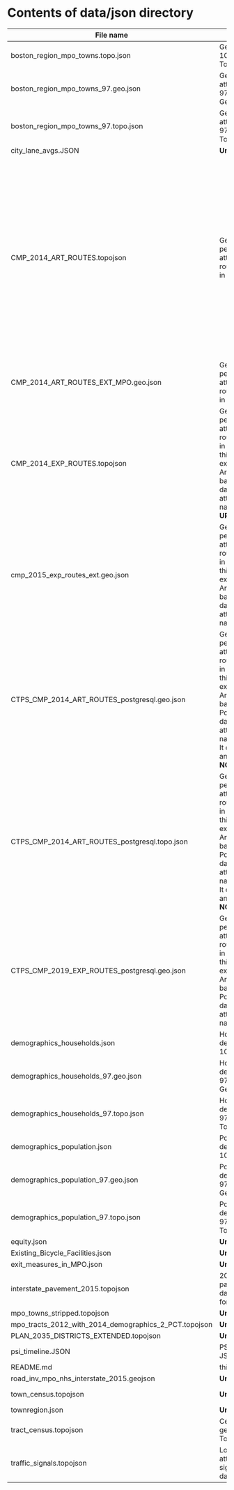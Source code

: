 # Contents of data/json directory

File name | Description | Notes
----------|-------------|------
boston_region_mpo_towns.topo.json | Geometry of towns in 101-town MPO, in TopoJSON format |
boston_region_mpo_towns_97.geo.json | Geometry and attributes of towns in 97-town MPO, in GeoJSON format |
boston_region_mpo_towns_97.topo.json | Geometry and attributes of towns in 97-town MPO, in TopoJSON format |
city_lane_avgs.JSON | __Unknown__ | Can be deleted if unused. 
CMP_2014_ART_ROUTES.topojson | Geometry and 2014 performance attributes of arterial routes in MPO region, in TopoJSON format. | This data was extracted from an ArcGIS feature class backed by an Oracle database, and attribute (property) names in __UPPERCASE__.  In addition to the attributes in the Oracle database, it includes an attribute named __NORMALIZEDSTART__ that was added after-the-fact;  the means used to compute the value of this field are __unknown__ as of the time of writing. It also includes an attribute named __RTE_NAME_ID__ which was apparently derived from joining the underlying attribute table with the arterial_route_id_table.csv (found in the directory ../csv) on the "RID" field, and copying the value of the "ROUTE" attribute in the joined table as the value of the newly-created "RTE_NAME_ID" attribute. The RTE_NAME_ATTRIBUTE is __not__ in the underlying Oracle database. 
CMP_2014_ART_ROUTES_EXT_MPO.geo.json | Geometry and 2014 performance attributes of arterial routes in MPO region in GeoJSON format. | This __appears__ to be the result of a direct conversion of CMP_2014_ART_ROUTES.topojson into GeoJSON format. |
CMP_2014_EXP_ROUTES.topojson | Geometry and 2014 performance attributes of express routes in MPO region, in TopoJSON format; this data was extracted from an ArcGIS feature class backed by an Oracle database, and has attribute (property) names in __UPPERCASE__. |
cmp_2015_exp_routes_ext.geo.json | Geometry and 2015 performance attributes of express routes in MPO region in GeoJSON format; this data was extracted from an ArcGIS feature class backed by an Oracle database, and has attribute (property) names in __lowercase__. |
CTPS_CMP_2014_ART_ROUTES_postgresql.geo.json | Geometry and 2014 performance attributes of arterial routes in MPO region, in GeoJSON format; this data was extracted from an ArcGIS feature class backed by an PostgreSQL database, and attribute (property) names in __lowercase__. It does __not__ includes an attribute named __NORMALIZEDSTART__. |
CTPS_CMP_2014_ART_ROUTES_postgresql.topo.json | Geometry and 2014 performance attributes of arterial routes in MPO region, in TopoJSON format; this data was extracted from an ArcGIS feature class backed by an PostgreSQL database, and attribute (property) names in __lowercase__. It does __not__ includes an attribute named __NORMALIZEDSTART__. |
CTPS_CMP_2019_EXP_ROUTES_postgresql.geo.json | Geometry and 2019 performance attributes of express routes in MPO region in GeoJSON format; this data was extracted from an ArcGIS feature class backed by an PostgreSQL database, and has attribute (property) names in __lowercase__. | __To be replaced.__
demographics_households.json | Household demographic data for 101-town MPO | 
demographics_households_97.geo.json | Household demographic data for 97-town MPO in GeoJSON format | 
demographics_households_97.topo.json | Household demographic data for 97-town MPO in TopoJSON format | 
demographics_population.json | Population demogratic data for 101-town MPO | 
demographics_population_97.geo.json | Population demographic data for 97-town MPO in GeoJSON format | 
demographics_population_97.topo.json | Population demographic data for 97-town MPO in TopoJSON format | 
equity.json | __Unknown__ | Can be deleted if unused.
Existing_Bicycle_Facilities.json | __Unknown__|  Can be deleted if unused.
exit_measures_in_MPO.json | __Unknown__ |  Can be deleted if unused.
interstate_pavement_2015.topojson | 2015 interstate pavement condition data in TopoJSON format | Can be deleted if unused.
mpo_towns_stripped.topojson | __Unknown__ | Can be deleted if unused.
mpo_tracts_2012_with_2014_demographics_2_PCT.topojson | __Unknown__ | Can be deleted if unused.
PLAN_2035_DISTRICTS_EXTENDED.topojson | __Unknown__ | Can be deleted if unused.
psi_timeline.JSON | PSI "timeline" data in JSON format |  |
README.md | this file |  | 
road_inv_mpo_nhs_interstate_2015.geojson | __Unknown__| Can be deleted if unused.
town_census.topojson | __Unknown__ | Apparently unused. Can be deleted if unused. 
townregion.json | __Unknown__ | Can be deleted if unused.
tract_census.topojson | Census tract geometry, in TopoJSON format | Can be deleted if unused.
traffic_signals.topojson | Location and attributes of traffic signals in CTPS database. | __Unused. Can be deleted.__ 
